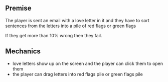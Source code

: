 ## Premise
The player is sent an email with a love letter in it and they have to sort sentences from the letters into a pile of red flags or green flags

If they get more than 10% wrong then they fail.
## Mechanics
- love letters show up on the screen and the player can click them to open them
- the player can drag letters into red flags pile or green flags pile

